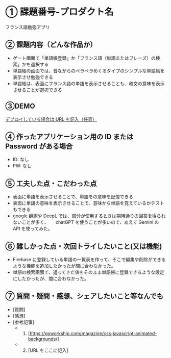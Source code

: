# ① 課題番号-プロダクト名

フランス語勉強アプリ

## ② 課題内容（どんな作品か）

- ゲート画面で「単語帳登録」か「フランス語（単語またはフレーズ）の検索」かを選択する
- 単語帳の画面では、昔ながらのペラペラめくるタイプのシンプルな単語帳を表示させ勉強できる
- 単語帳は、表面にフランス語の単語を表示させることも、和文の意味を表示させることが選択できる

## ③DEMO

[デプロイしている場合は URL を記入（任意）](https://mimimiyoshi.github.io/frenchStudyApp/)

## ④ 作ったアプリケーション用の ID または Password がある場合

- ID: なし
- PW: なし

## ⑤ 工夫した点・こだわった点

- 表面に単語を表示させることで、単語をの意味を記憶できる
- 表面に単語の意味を表示させることで、意味から単語を覚えているかテストもできる
- google 翻訳や DeepL では、自分が使用するときは期待通りの回答を得られないことが多く、
  　 chatGPT を使うことが多いので、あえて Gemini の API を使ってみた。

## ⑥ 難しかった点・次回トライしたいこと(又は機能)

- Firebase に登録している単語の一覧表を作って、そこで編集や削除ができるような機能を追加したかったが間に合わなかった。
- 単語の検索画面で、返ってきた値をそのまま単語帳に登録できるような設定にしたかったが、間に合わなかった。

## ⑦ 質問・疑問・感想、シェアしたいこと等なんでも

- [質問]
- [感想]
- [参考記事]
  - 1. [https://goworkship.com/magazine/css-javascript-animated-backgrounds/]
  - 2. [URL をここに記入]
